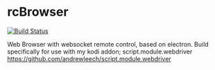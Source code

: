 # rcBrowser   
[![Build Status](https://travis-ci.org/andrewleech/rcBrowser.svg?branch=master)](https://travis-ci.org/andrewleech/rcBrowser)

Web Browser with websocket remote control, based on electron.
Build specifically for use with my kodi addon; script.module.webdriver
https://github.com/andrewleech/script.module.webdriver
